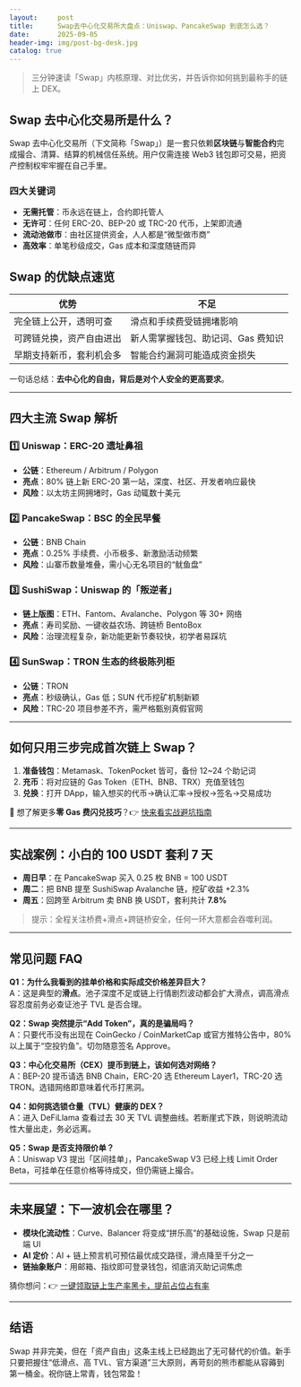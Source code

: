 ```yaml
---
layout:     post
title:      Swap去中心化交易所大盘点：Uniswap、PancakeSwap 到底怎么选？
date:       2025-09-05
header-img: img/post-bg-desk.jpg
catalog: true
---
```


> 三分钟速读「Swap」内核原理、对比优劣，并告诉你如何挑到最称手的链上 DEX。

## Swap 去中心化交易所是什么？

Swap 去中心化交易所（下文简称「Swap」）是一套只依赖**区块链**与**智能合约**完成撮合、清算、结算的机械信任系统。用户仅需连接 Web3 钱包即可交易，把资产控制权牢牢握在自己手里。

### 四大关键词

- **无需托管**：币永远在链上，合约即托管人  
- **无许可**：任何 ERC-20、BEP-20 或 TRC-20 代币，上架即流通  
- **流动池做市**：由社区提供资金，人人都是“微型做市商”  
- **高效率**：单笔秒级成交，Gas 成本和深度随链而异  

## Swap 的优缺点速览

| **优势** | **不足** |
| --- | --- |
| 完全链上公开，透明可查 | 滑点和手续费受链拥堵影响 |
| 可跨链兑换，资产自由进出 | 新人需掌握钱包、助记词、Gas 费知识 |
| 早期支持新币，套利机会多 | 智能合约漏洞可能造成资金损失 |

一句话总结：**去中心化的自由，背后是对个人安全的更高要求**。

---

## 四大主流 Swap 解析

### 1️⃣ Uniswap：ERC-20 遗址鼻祖  
- **公链**：Ethereum / Arbitrum / Polygon  
- **亮点**：80% 链上新 ERC-20 第一站，深度、社区、开发者响应最快  
- **风险**：以太坊主网拥堵时，Gas 动辄数十美元  

### 2️⃣ PancakeSwap：BSC 的全民早餐  
- **公链**：BNB Chain  
- **亮点**：0.25% 手续费、小币极多、新激励活动频繁  
- **风险**：山寨币数量堆叠，需小心无名项目的“鱿鱼盘”  

### 3️⃣ SushiSwap：Uniswap 的「叛逆者」  
- **链上版图**：ETH、Fantom、Avalanche、Polygon 等 30+ 网络  
- **亮点**：寿司奖励、一键收益农场、跨链桥 BentoBox  
- **风险**：治理流程复杂，新功能更新节奏较快，初学者易踩坑  

### 4️⃣ SunSwap：TRON 生态的终极陈列柜  
- **公链**：TRON  
- **亮点**：秒级确认，Gas 低；SUN 代币挖矿机制新颖  
- **风险**：TRC-20 项目参差不齐，需严格甄别真假官网  

---

## 如何只用三步完成首次链上 Swap？

1. **准备钱包**：Metamask、TokenPocket 皆可，备份 12~24 个助记词  
2. **充币**：将对应链的 Gas Token（ETH、BNB、TRX）充值至钱包  
3. **兑换**：打开 DApp，输入想买的代币→确认汇率→授权→签名→交易成功  

👀 想了解更多**零 Gas 费闪兑技巧**？👉 [快来看实战避坑指南](https://okxdog.com/)

---

## 实战案例：小白的 100 USDT 套利 7 天

- **周日早**：在 PancakeSwap 买入 0.25 枚 BNB = 100 USDT  
- **周二**：把 BNB 提至 SushiSwap Avalanche 链，挖矿收益 +2.3%  
- **周五**：回跨至 Arbitrum 卖 BNB 换 USDT，套利共计 **7.8%**  
> 提示：全程关注桥费+滑点+跨链桥安全，任何一环大意都会吞噬利润。  

---

## 常见问题 FAQ

**Q1：为什么我看到的挂单价格和实际成交价格差异巨大？**  
A：这是典型的**滑点**。池子深度不足或链上行情剧烈波动都会扩大滑点，调高滑点容忍度前务必查证池子 TVL 是否合理。

**Q2：Swap 突然提示“Add Token”，真的是骗局吗？**  
A：只要代币没有出现在 CoinGecko / CoinMarketCap 或官方推特公告中，80% 以上属于“空投钓鱼”。切勿随意签名 Approve。

**Q3：中心化交易所（CEX）提币到链上，该如何选对网络？**  
A：BEP-20 提币请选 BNB Chain，ERC-20 选 Ethereum Layer1，TRC-20 选 TRON。选错网络即意味着代币打黑洞。

**Q4：如何挑选锁仓量（TVL）健康的 DEX？**  
A：进入 DeFiLlama 查看过去 30 天 TVL 调整曲线。若断崖式下跌，则说明流动性大量出走，务必远离。

**Q5：Swap 是否支持限价单？**  
A：Uniswap V3 提出「区间挂单」，PancakeSwap V3 已经上线 Limit Order Beta，可挂单在任意价格等待成交，但仍需链上撮合。

---

## 未来展望：下一波机会在哪里？

- **模块化流动性**：Curve、Balancer 将变成“拼乐高”的基础设施，Swap 只是前端 UI  
- **AI 定价**：AI + 链上预言机可预估最优成交路径，滑点降至千分之一  
- **链抽象账户**：用邮箱、指纹即可登录钱包，彻底消灭助记词焦虑  

猜你想问：👉 [一键领取链上生产率黑卡，提前占位占有率](https://okxdog.com/)

---

## 结语

Swap 并非完美，但在「资产自由」这条主线上已经跑出了无可替代的价值。新手只要把握住“低滑点、高 TVL、官方渠道”三大原则，再苛刻的熊市都能从容薅到第一桶金。祝你链上常青，钱包常盈！